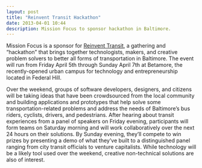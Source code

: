 ```yaml
---
layout: post
title: "Reinvent Transit Hackathon"
date: 2013-04-01 10:44
description: Mission Focus to sponsor hackathon in Baltimore.
---
```

Mission Focus is a sponsor for [Reinvent Transit][rt], a gathering and “hackathon” that brings together technologists, makers, and creative problem solvers to better all forms of transportation in Baltimore. The event will run from Friday April 5th through Sunday April 7th at Betamore, the recently-opened urban campus for technology and entrepreneurship located in Federal Hill.

Over the weekend, groups of software developers, designers, and citizens will be taking ideas that have been crowdsourced from the local community and building applications and prototypes that help solve some transportation-related problems and address the needs of Baltimore’s bus riders, cyclists, drivers, and pedestrians. After hearing about transit experiences from a panel of speakers on Friday evening, participants will form teams on Saturday morning and will work collaboratively over the next 24 hours on their solutions. By Sunday evening, they’ll compete to win prizes by presenting a demo of what they’ve built to a distinguished panel ranging from city transit officials to venture capitalists. While technology will be a likely tool used over the weekend, creative non-technical solutions are also of interest.

[rt]: http://reinventtransit.com/